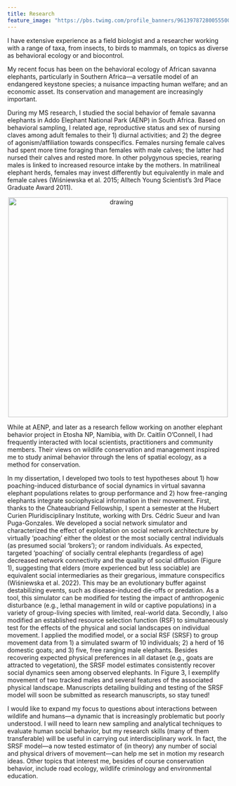 ```yaml
---
title: Research 
feature_image: "https://pbs.twimg.com/profile_banners/961397872800555008/1527302284/1500x500"
---
```


I have extensive experience as a field biologist and a researcher working with a range of taxa, from insects, to birds to mammals, on topics as diverse as behavioral ecology or and biocontrol. 

My recent focus has been on the behavioral ecology of African savanna elephants, particularly in Southern Africa—a versatile model of an endangered keystone species; a nuisance impacting human welfare; and an economic asset. Its conservation and management are increasingly important.

During my MS research, I studied the social behavior of female savanna elephants in Addo Elephant National Park (AENP) in South Africa. Based on behavioral sampling, I related age, reproductive status and sex of nursing claves among adult females to their 1) diurnal activities; and 2) the degree of agonism/affiliation towards conspecifics. Females nursing female calves had spent more time foraging than females with male calves; the latter had nursed their calves and rested more. In other polygynous species, rearing males is linked to increased resource intake by the mothers. In matrilineal elephant herds, females may invest differently but equivalently in male and female calves (Wiśniewska et al. 2015; Alltech Young Scientist’s 3rd Place Graduate Award 2011). 

<p align="center">
  <img src="/assets/RhinoEgg.png" alt="drawing" width="500"/>
  
While at AENP, and later as a research fellow working on another elephant behavior project in Etosha NP, Namibia, with Dr. Caitlin O’Connell, I had frequently interacted with local scientists, practitioners and community members. Their views on wildlife conservation and management inspired me to study animal behavior through the lens of spatial ecology, as a method for conservation.

In my dissertation, I developed two tools to test hypotheses about 1) how poaching-induced disturbance of social dynamics in virtual savanna elephant populations relates to group performance and 2) how free-ranging elephants integrate sociophysical information in their movement. 
  First, thanks to the Chateaubriand Fellowship, I spent a semester at the Hubert Curien Pluridisciplinary Institute, working with Drs. Cédric Sueur and Ivan Puga-Gonzales. We developed a social network simulator and characterized the effect of exploitation on social network architecture by virtually ‘poaching’ either the oldest or the most socially central individuals (as presumed social ‘brokers’); or random individuals. As expected, targeted ‘poaching’ of socially central elephants (regardless of age) decreased network connectivity and the quality of social diffusion (Figure 1), suggesting that elders (more experienced but less sociable) are equivalent social intermediaries as their gregarious, immature conspecifics (Wiśniewska et al. 2022). This may be an evolutionary buffer against destabilizing events, such as disease-induced die-offs or predation.
  As a tool, this simulator can be modified for testing the impact of anthropogenic disturbance (e.g., lethal management in wild or captive populations) in a variety of group-living species with limited, real-world data.
  Secondly, I also modified an established resource selection function (RSF) to simultaneously test for the effects of the physical and social landscapes on individual movement. I applied the modified model, or a social RSF (SRSF) to group movement data from 1) a simulated swarm of 10 individuals; 2) a herd of 16 domestic goats; and 3) five, free ranging male elephants. Besides recovering expected physical preferences in all dataset (e.g., goats are attracted to vegetation), the SRSF model estimates consistently recover social dynamics seen among observed elephants. In Figure 3, I exemplify movement of two tracked males and several features of the associated physical landscape. 
  Manuscripts detailing building and testing of the SRSF model will soon be submitted as research manuscripts, so stay tuned! 

I would like to expand my focus to questions about interactions between wildlife and humans—a dynamic that is increasingly problematic but poorly understood. I will need to learn new sampling and analytical techniques to evaluate human social behavior, but my research skills (many of them transferable) will be useful in carrying out interdisciplinary work. In fact, the SRSF model—a now tested estimator of (in theory) any number of social and physical drivers of movement—can help me set in motion my research ideas. Other topics that interest me, besides of course conservation behavior, include road ecology, wildlife criminology and environmental education.
